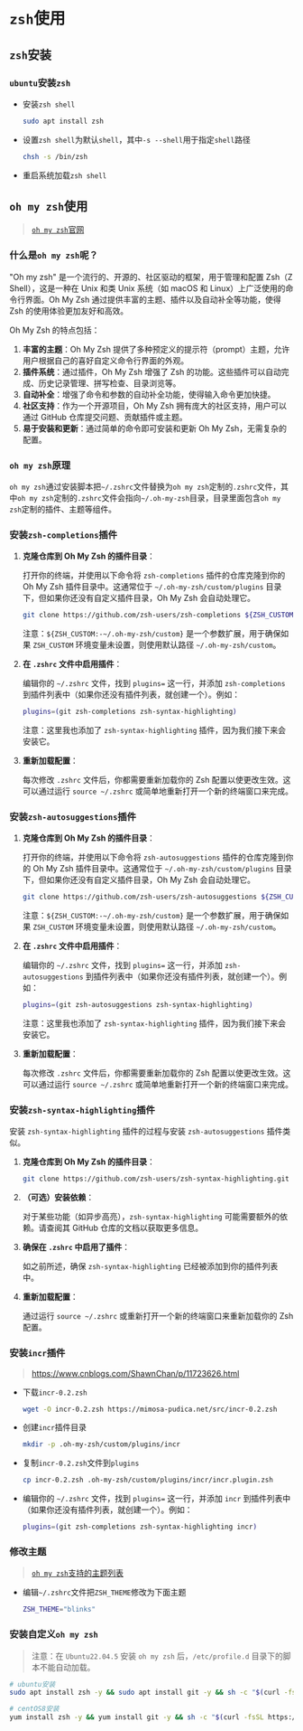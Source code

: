 # `zsh`使用

## `zsh`安装

### `ubuntu`安装`zsh`

- 安装`zsh shell`

  ```bash
  sudo apt install zsh
  ```

- 设置`zsh shell`为默认`shell`，其中`-s --shell`用于指定`shell`路径

  ```bash
  chsh -s /bin/zsh
  ```

- 重启系统加载`zsh shell`



## `oh my zsh`使用

>[`oh my zsh`官网](https://ohmyz.sh/)

### 什么是`oh my zsh`呢？

"Oh my zsh" 是一个流行的、开源的、社区驱动的框架，用于管理和配置 Zsh（Z Shell），这是一种在 Unix 和类 Unix 系统（如 macOS 和 Linux）上广泛使用的命令行界面。Oh My Zsh 通过提供丰富的主题、插件以及自动补全等功能，使得 Zsh 的使用体验更加友好和高效。

Oh My Zsh 的特点包括：

1. **丰富的主题**：Oh My Zsh 提供了多种预定义的提示符（prompt）主题，允许用户根据自己的喜好自定义命令行界面的外观。
2. **插件系统**：通过插件，Oh My Zsh 增强了 Zsh 的功能。这些插件可以自动完成、历史记录管理、拼写检查、目录浏览等。
3. **自动补全**：增强了命令和参数的自动补全功能，使得输入命令更加快捷。
4. **社区支持**：作为一个开源项目，Oh My Zsh 拥有庞大的社区支持，用户可以通过 GitHub 仓库提交问题、贡献插件或主题。
5. **易于安装和更新**：通过简单的命令即可安装和更新 Oh My Zsh，无需复杂的配置。

### `oh my zsh`原理

`oh my zsh`通过安装脚本把`~/.zshrc`文件替换为`oh my zsh`定制的`.zshrc`文件，其中`oh my zsh`定制的`.zshrc`文件会指向`~/.oh-my-zsh`目录，目录里面包含`oh my zsh`定制的插件、主题等组件。

### 安装`zsh-completions`插件

1. **克隆仓库到 Oh My Zsh 的插件目录**：

   打开你的终端，并使用以下命令将 `zsh-completions` 插件的仓库克隆到你的 Oh My Zsh 插件目录中。这通常位于 `~/.oh-my-zsh/custom/plugins` 目录下，但如果你还没有自定义插件目录，Oh My Zsh 会自动处理它。

   ```bash
   git clone https://github.com/zsh-users/zsh-completions ${ZSH_CUSTOM:-~/.oh-my-zsh/custom}/plugins/zsh-completions
   ```

   注意：`${ZSH_CUSTOM:-~/.oh-my-zsh/custom}` 是一个参数扩展，用于确保如果 `ZSH_CUSTOM` 环境变量未设置，则使用默认路径 `~/.oh-my-zsh/custom`。

2. **在 `.zshrc` 文件中启用插件**：

   编辑你的 `~/.zshrc` 文件，找到 `plugins=` 这一行，并添加 `zsh-completions` 到插件列表中（如果你还没有插件列表，就创建一个）。例如：

   ```bash
   plugins=(git zsh-completions zsh-syntax-highlighting)
   ```

   注意：这里我也添加了 `zsh-syntax-highlighting` 插件，因为我们接下来会安装它。

3. **重新加载配置**：

   每次修改 `.zshrc` 文件后，你都需要重新加载你的 Zsh 配置以使更改生效。这可以通过运行 `source ~/.zshrc` 或简单地重新打开一个新的终端窗口来完成。

### 安装`zsh-autosuggestions`插件

1. **克隆仓库到 Oh My Zsh 的插件目录**：

   打开你的终端，并使用以下命令将 `zsh-autosuggestions` 插件的仓库克隆到你的 Oh My Zsh 插件目录中。这通常位于 `~/.oh-my-zsh/custom/plugins` 目录下，但如果你还没有自定义插件目录，Oh My Zsh 会自动处理它。

   ```bash
   git clone https://github.com/zsh-users/zsh-autosuggestions ${ZSH_CUSTOM:-~/.oh-my-zsh/custom}/plugins/zsh-autosuggestions
   ```

   注意：`${ZSH_CUSTOM:-~/.oh-my-zsh/custom}` 是一个参数扩展，用于确保如果 `ZSH_CUSTOM` 环境变量未设置，则使用默认路径 `~/.oh-my-zsh/custom`。

2. **在 `.zshrc` 文件中启用插件**：

   编辑你的 `~/.zshrc` 文件，找到 `plugins=` 这一行，并添加 `zsh-autosuggestions` 到插件列表中（如果你还没有插件列表，就创建一个）。例如：

   ```bash
   plugins=(git zsh-autosuggestions zsh-syntax-highlighting)
   ```

   注意：这里我也添加了 `zsh-syntax-highlighting` 插件，因为我们接下来会安装它。

3. **重新加载配置**：

   每次修改 `.zshrc` 文件后，你都需要重新加载你的 Zsh 配置以使更改生效。这可以通过运行 `source ~/.zshrc` 或简单地重新打开一个新的终端窗口来完成。

### 安装`zsh-syntax-highlighting`插件

安装 `zsh-syntax-highlighting` 插件的过程与安装 `zsh-autosuggestions` 插件类似。

1. **克隆仓库到 Oh My Zsh 的插件目录**：

   ```bash
   git clone https://github.com/zsh-users/zsh-syntax-highlighting.git ${ZSH_CUSTOM:-~/.oh-my-zsh/custom}/plugins/zsh-syntax-highlighting
   ```

2. **（可选）安装依赖**：

   对于某些功能（如异步高亮），`zsh-syntax-highlighting` 可能需要额外的依赖。请查阅其 GitHub 仓库的文档以获取更多信息。

3. **确保在 `.zshrc` 中启用了插件**：

   如之前所述，确保 `zsh-syntax-highlighting` 已经被添加到你的插件列表中。

4. **重新加载配置**：

   通过运行 `source ~/.zshrc` 或重新打开一个新的终端窗口来重新加载你的 Zsh 配置。

### 安装`incr`插件

>https://www.cnblogs.com/ShawnChan/p/11723626.html

- 下载`incr-0.2.zsh`

  ```bash
  wget -O incr-0.2.zsh https://mimosa-pudica.net/src/incr-0.2.zsh
  ```

- 创建`incr`插件目录

  ```bash
  mkdir -p .oh-my-zsh/custom/plugins/incr
  ```

- 复制`incr-0.2.zsh`文件到`plugins`

  ```bash
  cp incr-0.2.zsh .oh-my-zsh/custom/plugins/incr/incr.plugin.zsh
  ```

- 编辑你的 `~/.zshrc` 文件，找到 `plugins=` 这一行，并添加 `incr` 到插件列表中（如果你还没有插件列表，就创建一个）。例如：

  ```bash
  plugins=(git zsh-completions zsh-syntax-highlighting incr)
  ```

  

### 修改主题

>[`oh my zsh`支持的主题列表](https://github.com/ohmyzsh/ohmyzsh/wiki/Themes)

- 编辑`~/.zshrc`文件把`ZSH_THEME`修改为下面主题

  ```bash
  ZSH_THEME="blinks"
  ```



### 安装自定义`oh my zsh`

>注意：在 `Ubuntu22.04.5` 安装 `oh my zsh` 后，`/etc/profile.d` 目录下的脚本不能自动加载。

```bash
# ubuntu安装
sudo apt install zsh -y && sudo apt install git -y && sh -c "$(curl -fsSL https://gitee.com/dexterleslie/oh-my-zsh/raw/master/install.sh)"

# centOS8安装
yum install zsh -y && yum install git -y && sh -c "$(curl -fsSL https://gitee.com/dexterleslie/oh-my-zsh/raw/master/install.sh)"
```



